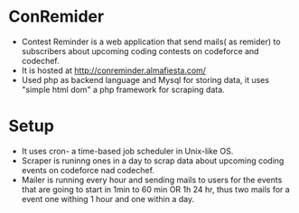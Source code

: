 # ConRemider
* Contest Reminder is a web application that send mails( as remider) to subscribers about upcoming coding contests on codeforce and codechef.
* It is hosted at http://conreminder.almafiesta.com/
* Used php as backend language and Mysql for storing data, it uses "simple html dom" a php framework for scraping data.

# Setup
* It uses cron- a time-based job scheduler in Unix-like OS.
* Scraper is runinng ones in a day to scrap data about upcoming coding events on codeforce nad codechef.
* Mailer is running every hour and sending mails to users for the events that are going to start in 1min to 60 min OR 1h 24 hr,
thus two mails for a event one withing 1 hour and one within a day.
